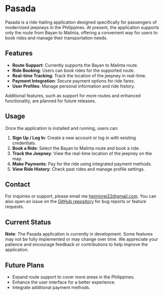 # Pasada

Pasada is a ride-hailing application designed specifically for passengers of modernized jeepneys in the Philippines. At present, the application supports only the route from Bayan to Malinta, offering a convenient way for users to book rides and manage their transportation needs.

## Features

- **Route Support**: Currently supports the Bayan to Malinta route.
- **Ride Booking**: Users can book rides for the supported route.
- **Real-time Tracking**: Track the location of the jeepney in real-time.
- **Payment Integration**: Secure payment options for ride fares.
- **User Profiles**: Manage personal information and ride history.

Additional features, such as support for more routes and enhanced functionality, are planned for future releases.

## Usage

Once the application is installed and running, users can:

1. **Sign Up / Log In**: Create a new account or log in with existing credentials.
2. **Book a Ride**: Select the Bayan to Malinta route and book a ride.
3. **Track the Jeepney**: View the real-time location of the jeepney on the map.
4. **Make Payments**: Pay for the ride using integrated payment methods.
5. **View Ride History**: Check past rides and manage profile settings.

## Contact

For inquiries or support, please email me [heiminrei22@gmail.com](mailto:heiminrei22@gmail.com). You can also open an issue on the [GitHub repository](https://github.com/heimin22/Pasada) for bug reports or feature requests.

## Current Status

**Note**: The Pasada application is currently in development. Some features may not be fully implemented or may change over time. We appreciate your patience and encourage feedback or contributions to help improve the application.

## Future Plans

- Expand route support to cover more areas in the Philippines.
- Enhance the user interface for a better experience.
- Integrate additional payment methods.
